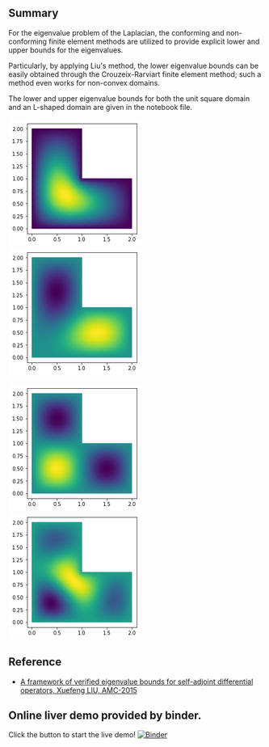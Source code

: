 ## Summary
    
For the eigenvalue problem of the Laplacian, the conforming and non-conforming finite element methods are utilized to provide explicit lower and upper bounds for the eigenvalues.

Particularly, by applying Liu's method, the lower eigenvalue bounds can be easily obtained through the Crouzeix-Rarviart finite element method; such a method even works for non-convex domains.

The lower and upper eigenvalue bounds for both the unit square domain and an L-shaped domain are given in the notebook file.


<img src=https://github.com/xfliu/eigenvalue/blob/master/eigfunction_1.png> <img src=https://github.com/xfliu/eigenvalue/blob/master/eigfunction_2.png>

<img src=https://github.com/xfliu/eigenvalue/blob/master/eigfunction_3.png> <img src=https://github.com/xfliu/eigenvalue/blob/master/eigfunction_4.png>

## Reference
-  [A framework of verified eigenvalue bounds for self-adjoint differential operators, Xuefeng LIU, AMC-2015](https://www.sciencedirect.com/science/article/pii/S0096300315003628)

## Online liver demo provided by binder.

Click the button to start the live demo! [![Binder](https://mybinder.org/badge_logo.svg)](https://mybinder.org/v2/gh/xfliu/eigenvalue/master?filepath=Eigenvalue_bounds_of_Laplacian.ipynb)



